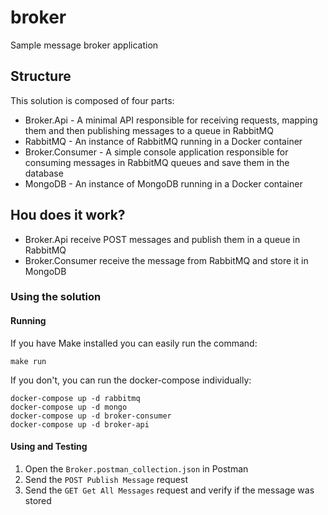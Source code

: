 # broker
Sample message broker application

## Structure
This solution is composed of four parts:
* Broker.Api - A minimal API responsible for receiving requests, mapping them and then publishing messages to a queue in RabbitMQ
* RabbitMQ - An instance of RabbitMQ running in a Docker container
* Broker.Consumer - A simple console application responsible for consuming messages in RabbitMQ queues and save them in the database
* MongoDB - An instance of MongoDB running in a Docker container

## Hou does it work?
* Broker.Api receive POST messages and publish them in a queue in RabbitMQ
* Broker.Consumer receive the message from RabbitMQ and store it in MongoDB

### Using the solution

#### Running
If you have Make installed you can easily run the command:

```
make run
```

If you don't, you can run the docker-compose individually:

```
docker-compose up -d rabbitmq
docker-compose up -d mongo
docker-compose up -d broker-consumer
docker-compose up -d broker-api
```

#### Using and Testing
1. Open the `Broker.postman_collection.json` in Postman
2. Send the `POST Publish Message` request
3. Send the `GET Get All Messages` request and verify if the message was stored